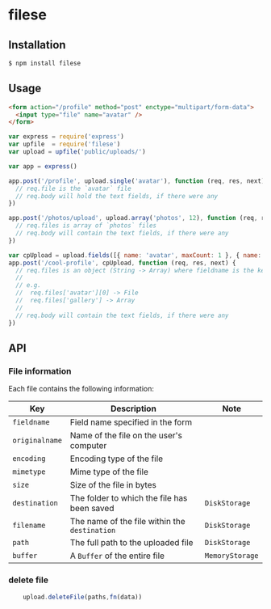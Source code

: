 # filese 


## Installation  

```sh
$ npm install filese  
```

## Usage  
```html
<form action="/profile" method="post" enctype="multipart/form-data">
  <input type="file" name="avatar" />
</form>
```

```javascript
var express = require('express')
var upfile  = require('filese')
var upload = upfile('public/uploads/')

var app = express()

app.post('/profile', upload.single('avatar'), function (req, res, next) {
  // req.file is the `avatar` file
  // req.body will hold the text fields, if there were any
})

app.post('/photos/upload', upload.array('photos', 12), function (req, res, next) {
  // req.files is array of `photos` files
  // req.body will contain the text fields, if there were any
})

var cpUpload = upload.fields([{ name: 'avatar', maxCount: 1 }, { name: 'gallery', maxCount: 8 }])
app.post('/cool-profile', cpUpload, function (req, res, next) {
  // req.files is an object (String -> Array) where fieldname is the key, and the value is array of files
  //
  // e.g.
  //  req.files['avatar'][0] -> File
  //  req.files['gallery'] -> Array
  //
  // req.body will contain the text fields, if there were any
})
```

## API  

### File information  

Each file contains the following information:  

Key | Description | Note  
--- | --- | ---
`fieldname` | Field name specified in the form |  
`originalname` | Name of the file on the user's computer |  
`encoding` | Encoding type of the file |  
`mimetype` | Mime type of the file |  
`size` | Size of the file in bytes |  
`destination` | The folder to which the file has been saved | `DiskStorage`  
`filename` | The name of the file within the `destination` | `DiskStorage`  
`path` | The full path to the uploaded file | `DiskStorage`  
`buffer` | A `Buffer` of the entire file | `MemoryStorage`  


### delete file
```javascript
	upload.deleteFile(paths,fn(data))
```